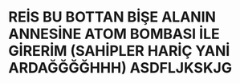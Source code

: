 # REİS BU BOTTAN BİŞE ALANIN ANNESİNE ATOM BOMBASI İLE GİRERİM (SAHİPLER HARİÇ YANİ ARDAĞĞĞĞHHH) ASDFLJKSKJG
